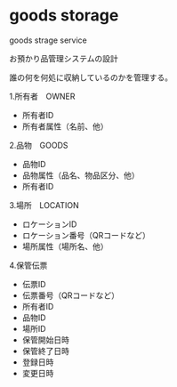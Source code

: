 # goods storage
goods strage service

お預かり品管理システムの設計

誰の何を何処に収納しているのかを管理する。

1.所有者　OWNER
* 所有者ID
* 所有者属性（名前、他）

2.品物　GOODS
* 品物ID
* 品物属性（品名、物品区分、他）
* 所有者ID

3.場所　LOCATION
* ロケーションID
* ロケーション番号（QRコードなど）
* 場所属性（場所名、他）

4.保管伝票
* 伝票ID
* 伝票番号（QRコードなど）
* 所有者ID
* 品物ID
* 場所ID
* 保管開始日時
* 保管終了日時
* 登録日時
* 変更日時







